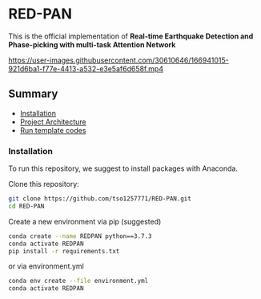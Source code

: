 # RED-PAN
This is the official implementation of **Real-time Earthquake Detection and Phase-picking with multi-task Attention Network**<br />


https://user-images.githubusercontent.com/30610646/166941015-921d6ba1-f77e-4413-a532-e3e5af6d658f.mp4

## Summary

* [Installation](#installation)
* [Project Architecture](#project-architecture)
* [Run template codes](#run-template-codes)

### Installation
To run this repository, we suggest to install packages with Anaconda.

Clone this repository:

```bash
git clone https://github.com/tso1257771/RED-PAN.git
cd RED-PAN
```

Create a new environment via pip (suggested)

```bash
conda create --name REDPAN python==3.7.3 
conda activate REDPAN
pip install -r requirements.txt
```
or via environment.yml 

```bash
conda env create --file environment.yml
conda activate REDPAN
```

